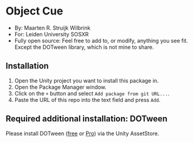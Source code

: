 # Object Cue

- By: Maarten R. Struijk Wilbrink
- For: Leiden University SOSXR
- Fully open source: Feel free to add to, or modify, anything you see fit. Except the DOTween library, which is not mine to share.


## Installation
1. Open the Unity project you want to install this package in.
2. Open the Package Manager window.
3. Click on the `+` button and select `Add package from git URL...`.
4. Paste the URL of this repo into the text field and press `Add`.


## Required additional installation: DOTween
Please install DOTween ([free](https://assetstore.unity.com/packages/package/27676) or [Pro](https://assetstore.unity.com/packages/package/32416)) via the Unity AssetStore.